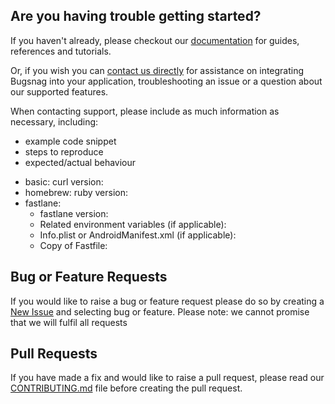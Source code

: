 ## Are you having trouble getting started?
If you haven't already, please checkout our [documentation](https://docs.bugsnag.com/platforms/ios/symbolication-guide/) for guides, references and tutorials.

Or, if you wish you can [contact us directly](mailto:support@bugsnag.com) for assistance on integrating Bugsnag into your application, troubleshooting an issue or a question about our supported features.

When contacting support, please include as much information as necessary, including:

- example code snippet
- steps to reproduce
- expected/actual behaviour 

* basic: curl version:
* homebrew: ruby version:
* fastlane:
    * fastlane version:
    * Related environment variables (if applicable):
    * Info.plist or AndroidManifest.xml (if applicable):
    * Copy of Fastfile:

## Bug or Feature Requests
If you would like to raise a bug or feature request please do so by creating a [New Issue](https://github.com/bugsnag/bugsnag-dsym-upload/issues/new/choose) and selecting bug or feature.
Please note: we cannot promise that we will fulfil all requests

## Pull Requests
If you have made a fix and would like to raise a pull request, please read our [CONTRIBUTING.md](../CONTRIBUTING.md) file before creating the pull request.